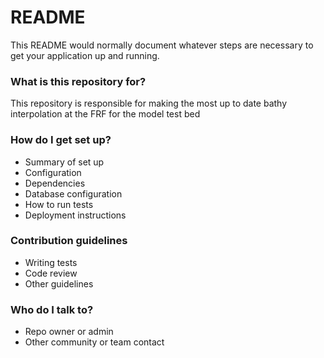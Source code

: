 # README #

This README would normally document whatever steps are necessary to get your application up and running.

### What is this repository for? ###
This repository is responsible for making the most up to date bathy interpolation at the FRF for the model test bed

### How do I get set up? ###

* Summary of set up
* Configuration
* Dependencies
* Database configuration
* How to run tests
* Deployment instructions

### Contribution guidelines ###

* Writing tests
* Code review
* Other guidelines

### Who do I talk to? ###

* Repo owner or admin
* Other community or team contact